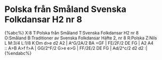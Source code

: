 # Polska från Småland Svenska Folkdansar H2 nr 8

{%abc%}
X:8
T:Polska från Småland
T:Svenska Folkdansar H2 nr 8
O:Småland
B:Traditioner av Svenska Folkdansar Häfte 2, nr 8
R:Polska
Z:Nils L
M:3/4
L:1/8
K:Dm
d>e d2 A2 | A^G/2A/2 BA =GF | FE/2F/2 DE FG | A2 A4 ::
A>B A>f f>A | GG/2^F/2 G>e e>G | FF/2E/2 DE FG | Ad/2^c/2 d2 d2 :|
{%endabc%}
